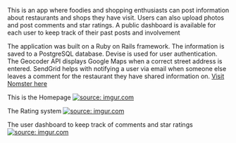 This is an app where foodies and shopping enthusiasts can post information about restaurants and shops they have visit. Users can also upload photos and post comments and star ratings. A public dashboard is available for each user to keep track of their past posts and involvement

The application was built on a Ruby on Rails framework. The information is saved to a PostgreSQL database. Devise is used for user authentication. The Geocoder API displays Google Maps when a correct street address is entered. SendGrid helps with notifying a user via email when someone else leaves a comment for the restaurant they have shared information on.
[Visit Nomster here](https://nomster-kim-conkle.herokuapp.com/)

This is the Homepage
<a href="https://imgur.com/gkHvsS5"><img src="https://i.imgur.com/gkHvsS5.png" title="source: imgur.com" /></a>

The Rating system
<a href="https://imgur.com/FWC6kjZ"><img src="https://i.imgur.com/FWC6kjZ.png" title="source: imgur.com" /></a>

The user dashboard to keep track of comments and star ratings
<a href="https://imgur.com/XwrqQpd"><img src="https://i.imgur.com/XwrqQpd.png" title="source: imgur.com" /></a>

